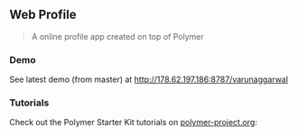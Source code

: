 ## Web Profile

> A online profile app created on top of Polymer

### Demo
See latest demo (from master) at http://178.62.197.186:8787/varunaggarwal

### Tutorials

Check out the Polymer Starter Kit tutorials on [polymer-project.org](https://www.polymer-project.org):